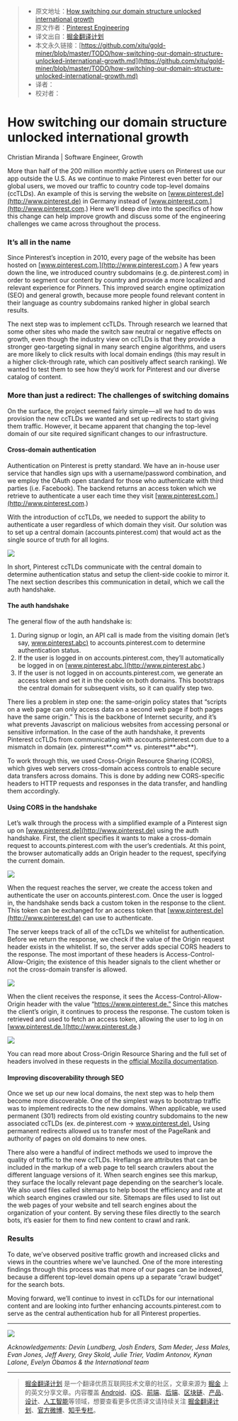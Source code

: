 > * 原文地址：[How switching our domain structure unlocked international growth](https://medium.com/@Pinterest_Engineering/how-switching-our-domain-structure-unlocked-international-growth-e00c8184d5dd)
> * 原文作者：[Pinterest Engineering](https://medium.com/@Pinterest_Engineering?source=post_header_lockup)
> * 译文出自：[掘金翻译计划](https://github.com/xitu/gold-miner)
> * 本文永久链接：[https://github.com/xitu/gold-miner/blob/master/TODO/how-switching-our-domain-structure-unlocked-international-growth.md](https://github.com/xitu/gold-miner/blob/master/TODO/how-switching-our-domain-structure-unlocked-international-growth.md)
> * 译者：
> * 校对者：

# How switching our domain structure unlocked international growth

Christian Miranda | Software Engineer, Growth

More than half of the 200 million monthly active users on Pinterest use our app outside the U.S. As we continue to make Pinterest even better for our global users, we moved our traffic to country code top-level domains (ccTLDs). An example of this is serving the website on [www.pinterest.de](http://www.pinterest.de) in Germany instead of [www.pinterest.com.](http://www.pinterest.com.) Here we’ll deep dive into the specifics of how this change can help improve growth and discuss some of the engineering challenges we came across throughout the process.

### It’s all in the name

Since Pinterest’s inception in 2010, every page of the website has been hosted on [www.pinterest.com.](http://www.pinterest.com.) A few years down the line, we introduced country subdomains (e.g. de.pinterest.com) in order to segment our content by country and provide a more localized and relevant experience for Pinners. This improved search engine optimization (SEO) and general growth, because more people found relevant content in their language as country subdomains ranked higher in global search results.

The next step was to implement ccTLDs. Through research we learned that some other sites who made the switch saw neutral or negative effects on growth, even though the industry view on ccTLDs is that they provide a stronger geo-targeting signal in many search engine algorithms, and users are more likely to click results with local domain endings (this may result in a higher click-through rate, which can positively affect search ranking). We wanted to test them to see how they’d work for Pinterest and our diverse catalog of content.

### More than just a redirect: The challenges of switching domains

On the surface, the project seemed fairly simple — all we had to do was provision the new ccTLDs we wanted and set up redirects to start giving them traffic. However, it became apparent that changing the top-level domain of our site required significant changes to our infrastructure.

#### Cross-domain authentication

Authentication on Pinterest is pretty standard. We have an in-house user service that handles sign ups with a username/password combination, and we employ the OAuth open standard for those who authenticate with third parties (i.e. Facebook). The backend returns an access token which we retrieve to authenticate a user each time they visit [www.pinterest.com.](http://www.pinterest.com.)

With the introduction of ccTLDs, we needed to support the ability to authenticate a user regardless of which domain they visit. Our solution was to set up a central domain (accounts.pinterest.com) that would act as the single source of truth for all logins.

![](https://cdn-images-1.medium.com/max/800/0*xGzaLMrxl2YDvYf7.)

In short, Pinterest ccTLDs communicate with the central domain to determine authentication status and setup the client-side cookie to mirror it. The next section describes this communication in detail, which we call the auth handshake.

#### The auth handshake

The general flow of the auth handshake is:

1.  During signup or login, an API call is made from the visiting domain (let’s say, [www.pinterest.abc)](http://www.pinterest.abc%29) to accounts.pinterest.com to determine authentication status.
2.  If the user is logged in on accounts.pinterest.com, they’ll automatically be logged in on [www.pinterest.abc.](http://www.pinterest.abc.)
3.  If the user is not logged in on accounts.pinterest.com, we generate an access token and set it in the cookie on both domains. This bootstraps the central domain for subsequent visits, so it can qualify step two.

There lies a problem in step one: the same-origin policy states that “scripts on a web page can only access data on a second web page if both pages have the same origin.” This is the backbone of Internet security, and it’s what prevents Javascript on malicious websites from accessing personal or sensitive information. In the case of the auth handshake, it prevents Pinterest ccTLDs from communicating with accounts.pinterest.com due to a mismatch in domain (ex. pinterest**.com** vs. pinterest**.abc**).

To work through this, we used Cross-Origin Resource Sharing (CORS), which gives web servers cross-domain access controls to enable secure data transfers across domains. This is done by adding new CORS-specific headers to HTTP requests and responses in the data transfer, and handling them accordingly.

#### Using CORS in the handshake

Let’s walk through the process with a simplified example of a Pinterest sign up on [www.pinterest.de](http://www.pinterest.de) using the auth handshake. First, the client specifies it wants to make a cross-domain request to accounts.pinterest.com with the user’s credentials. At this point, the browser automatically adds an Origin header to the request, specifying the current domain.

![](https://cdn-images-1.medium.com/max/800/0*-pGIuaxTVuwL0Ckm.)

When the request reaches the server, we create the access token and authenticate the user on accounts.pinterest.com. Once the user is logged in, the handshake sends back a custom token in the response to the client. This token can be exchanged for an access token that [www.pinterest.de](http://www.pinterest.de) can use to authenticate.

The server keeps track of all of the ccTLDs we whitelist for authentication. Before we return the response, we check if the value of the Origin request header exists in the whitelist. If so, the server adds special CORS headers to the response. The most important of these headers is Access-Control-Allow-Origin; the existence of this header signals to the client whether or not the cross-domain transfer is allowed.

![](https://cdn-images-1.medium.com/max/800/0*3AzyMrdmfwNNLXux.)

When the client receives the response, it sees the Access-Control-Allow-Origin header with the value “https://www.pinterest.de.” Since this matches the client’s origin, it continues to process the response. The custom token is retrieved and used to fetch an access token, allowing the user to log in on [www.pinterest.de.](http://www.pinterest.de.)

![](https://cdn-images-1.medium.com/max/800/0*p3ob8BR1Q6b4vY72.)

You can read more about Cross-Origin Resource Sharing and the full set of headers involved in these requests in the [official Mozilla documentation](https://developer.mozilla.org/en-US/docs/Web/HTTP/CORS).

#### Improving discoverability through SEO

Once we set up our new local domains, the next step was to help them become more discoverable. One of the simplest ways to bootstrap traffic was to implement redirects to the new domains. When applicable, we used permanent (301) redirects from old existing country subdomains to the new associated ccTLDs (ex. de.pinterest.com → [www.pinterest.de).](http://www.pinterest.de%29.) Using permanent redirects allowed us to transfer most of the PageRank and authority of pages on old domains to new ones.

There also were a handful of indirect methods we used to improve the quality of traffic to the new ccTLDs. Hreflangs are attributes that can be included in the markup of a web page to tell search crawlers about the different language versions of it. When search engines see this markup, they surface the locally relevant page depending on the searcher’s locale. We also used files called sitemaps to help boost the efficiency and rate at which search engines crawled our site. Sitemaps are files used to list out the web pages of your website and tell search engines about the organization of your content. By serving these files directly to the search bots, it’s easier for them to find new content to crawl and rank.

### Results

To date, we’ve observed positive traffic growth and increased clicks and views in the countries where we’ve launched. One of the more interesting findings through this process was that more of our pages can be indexed, because a different top-level domain opens up a separate “crawl budget” for the search bots.

Moving forward, we’ll continue to invest in ccTLDs for our international content and are looking into further enhancing accounts.pinterest.com to serve as the central authentication hub for all Pinterest properties.

* * *

![](https://cdn-images-1.medium.com/max/800/1*VS-SIyipZqIIfQYxAvva3A.png)

_Acknowledgements: Devin Lundberg, Josh Enders, Sam Meder, Jess Males, Evan Jones, Jeff Avery, Grey Skold, Julie Trier, Vadim Antonov, Kynan Lalone, Evelyn Obamos & the International team_


---

> [掘金翻译计划](https://github.com/xitu/gold-miner) 是一个翻译优质互联网技术文章的社区，文章来源为 [掘金](https://juejin.im) 上的英文分享文章。内容覆盖 [Android](https://github.com/xitu/gold-miner#android)、[iOS](https://github.com/xitu/gold-miner#ios)、[前端](https://github.com/xitu/gold-miner#前端)、[后端](https://github.com/xitu/gold-miner#后端)、[区块链](https://github.com/xitu/gold-miner#区块链)、[产品](https://github.com/xitu/gold-miner#产品)、[设计](https://github.com/xitu/gold-miner#设计)、[人工智能](https://github.com/xitu/gold-miner#人工智能)等领域，想要查看更多优质译文请持续关注 [掘金翻译计划](https://github.com/xitu/gold-miner)、[官方微博](http://weibo.com/juejinfanyi)、[知乎专栏](https://zhuanlan.zhihu.com/juejinfanyi)。
